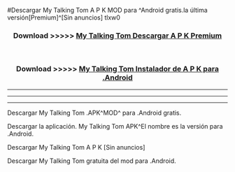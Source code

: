#Descargar My Talking Tom  A P K MOD para ^Android gratis.la última versión[Premium]^[Sin anuncios] tlxw0



<div align="center">
<h3>Download >>>>> <a href="https://es-web.web.app/?es= My Talking Tom ">My Talking Tom  Descargar A P K Premium</a></h3><br>

<h3>Download >>>>> <a href="https://es-web.web.app/?es= My Talking Tom ">My Talking Tom  Instalador de A P K para .Android</a></h3>
</div>


----------------------------------------------------------

----------------------------------------------------------

----------------------------------------------------------

Descargar My Talking Tom  .APK^MOD^ para .Android gratis.

Descargar la aplicación. My Talking Tom  APK^El nombre es la versión para .Android.

Descargar My Talking Tom  A P K [Sin anuncios]

Descargar My Talking Tom  gratuita del mod para .Android.
